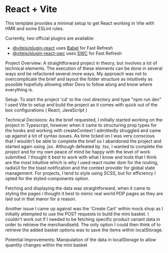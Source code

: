 # React + Vite

This template provides a minimal setup to get React working in Vite with HMR and some ESLint rules.

Currently, two official plugins are available:

- [@vitejs/plugin-react](https://github.com/vitejs/vite-plugin-react/blob/main/packages/plugin-react/README.md) uses [Babel](https://babeljs.io/) for Fast Refresh
- [@vitejs/plugin-react-swc](https://github.com/vitejs/vite-plugin-react-swc) uses [SWC](https://swc.rs/) for Fast Refresh

Project Overview:
A straightforward project in theory, but involves a lot of technical elements. The execution of these elements can be done in several ways and be refactored several more ways.
My approach was not to overcomplicate the brief and layout the folder structure as intuitively as possible hopefully allowing other Devs to follow along and know where everything is.


Setup:
To start the project 'cd' to the root directory and type "npm run dev"
I used Vite to setup and build the project as it comes with quick out of the box configurations ( React, JavaScript )


Technical Decisions:
As the brief requested, I initially started working on the project in Typescript, however when it came to  structuring prop  types for the hooks and working with createContext I admittedly struggled and came up against a lot of syntax issues. As time ticked on I was very conscious that I wouldn't be able to complete the brief so I abandoned the project and started again using .jsx.
Although defeated by .tsx, I wanted to complete the project and for my own peace of mind be happy with the level of work submitted.
I thought it best to work with what I know and tools that I think are the most intuitive which is why I used react router dom for the routing, radixUI for the toast notification and the context provider for global state management.
For projects, I tend to style using SCSS, but for efficiency I opted for the styled-components option.

Fetching and displaying the data was straightforward, when it came to styling the pages i thought it best to mimic real world PDP pages as they are laid out in that manor for a reason.

Another issue I came up against was the 'Create Cart' within mock.shop  as I initially attempted to use the POST requests to build the mini basket. I couldn't work out if I needed to be fetching specific product variant data in order to retrieve the merchandiseId.
The only option I could then think of to retrieve the added basket options was to save the items within localStorage.


Potential Improvements:
Manipulation of the data in localStorage to allow quantity changes within the mini basket